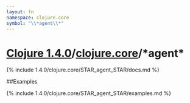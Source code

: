 ```yaml
---
layout: fn
namespace: clojure.core
symbol: "\\*agent\\*"
---
```


# [Clojure 1.4.0](../../)/[clojure.core](../)/\*agent\*

{% include 1.4.0/clojure.core/STAR_agent_STAR/docs.md %}

##Examples

{% include 1.4.0/clojure.core/STAR_agent_STAR/examples.md %}

